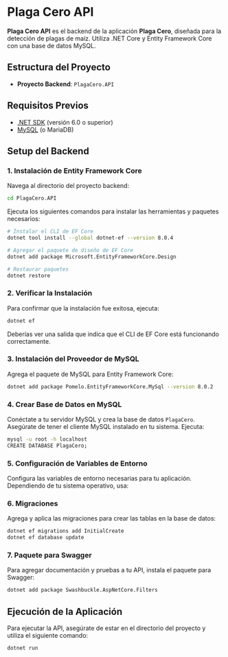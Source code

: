 # Plaga Cero API

**Plaga Cero API** es el backend de la aplicación **Plaga Cero**, diseñada para la detección de plagas de maíz. Utiliza .NET Core y Entity Framework Core con una base de datos MySQL.

## Estructura del Proyecto

- **Proyecto Backend**: `PlagaCero.API`

## Requisitos Previos

- [.NET SDK](https://dotnet.microsoft.com/download) (versión 6.0 o superior)
- [MySQL](https://www.mysql.com/downloads/) (o MariaDB)

## Setup del Backend

### 1. Instalación de Entity Framework Core

Navega al directorio del proyecto backend:

```bash
cd PlagaCero.API
```

Ejecuta los siguientes comandos para instalar las herramientas y paquetes necesarios:

```bash
# Instalar el CLI de EF Core
dotnet tool install --global dotnet-ef --version 8.0.4

# Agregar el paquete de diseño de EF Core
dotnet add package Microsoft.EntityFrameworkCore.Design

# Restaurar paquetes
dotnet restore
```

### 2. Verificar la Instalación

Para confirmar que la instalación fue exitosa, ejecuta:

```bash
dotnet ef
```

Deberías ver una salida que indica que el CLI de EF Core está funcionando correctamente.

### 3. Instalación del Proveedor de MySQL

Agrega el paquete de MySQL para Entity Framework Core:

```bash
dotnet add package Pomelo.EntityFrameworkCore.MySql --version 8.0.2
```

### 4. Crear Base de Datos en MySQL

Conéctate a tu servidor MySQL y crea la base de datos `PlagaCero`. Asegúrate de tener el cliente MySQL instalado en tu sistema. Ejecuta:

```bash
mysql -u root -h localhost
CREATE DATABASE PlagaCero;
```

### 5. Configuración de Variables de Entorno

Configura las variables de entorno necesarias para tu aplicación. Dependiendo de tu sistema operativo, usa:

### 6. Migraciones

Agrega y aplica las migraciones para crear las tablas en la base de datos:

```bash
dotnet ef migrations add InitialCreate
dotnet ef database update
```

### 7. Paquete para Swagger

Para agregar documentación y pruebas a tu API, instala el paquete para Swagger:

```bash
dotnet add package Swashbuckle.AspNetCore.Filters
```

## Ejecución de la Aplicación

Para ejecutar la API, asegúrate de estar en el directorio del proyecto y utiliza el siguiente comando:

```bash
dotnet run
```
